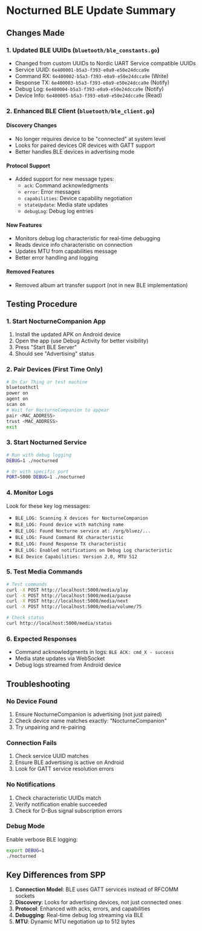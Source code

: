 # Nocturned BLE Update Summary

## Changes Made

### 1. Updated BLE UUIDs (`bluetooth/ble_constants.go`)
- Changed from custom UUIDs to Nordic UART Service compatible UUIDs
- Service UUID: `6e400001-b5a3-f393-e0a9-e50e24dcca9e`
- Command RX: `6e400002-b5a3-f393-e0a9-e50e24dcca9e` (Write)
- Response TX: `6e400003-b5a3-f393-e0a9-e50e24dcca9e` (Notify)
- Debug Log: `6e400004-b5a3-f393-e0a9-e50e24dcca9e` (Notify)
- Device Info: `6e400005-b5a3-f393-e0a9-e50e24dcca9e` (Read)

### 2. Enhanced BLE Client (`bluetooth/ble_client.go`)

#### Discovery Changes
- No longer requires device to be "connected" at system level
- Looks for paired devices OR devices with GATT support
- Better handles BLE devices in advertising mode

#### Protocol Support
- Added support for new message types:
  - `ack`: Command acknowledgments
  - `error`: Error messages
  - `capabilities`: Device capability negotiation
  - `stateUpdate`: Media state updates
  - `debugLog`: Debug log entries

#### New Features
- Monitors debug log characteristic for real-time debugging
- Reads device info characteristic on connection
- Updates MTU from capabilities message
- Better error handling and logging

#### Removed Features
- Removed album art transfer support (not in new BLE implementation)

## Testing Procedure

### 1. Start NocturneCompanion App
1. Install the updated APK on Android device
2. Open the app (use Debug Activity for better visibility)
3. Press "Start BLE Server"
4. Should see "Advertising" status

### 2. Pair Devices (First Time Only)
```bash
# On Car Thing or test machine
bluetoothctl
power on
agent on
scan on
# Wait for NocturneCompanion to appear
pair <MAC_ADDRESS>
trust <MAC_ADDRESS>
exit
```

### 3. Start Nocturned Service
```bash
# Run with debug logging
DEBUG=1 ./nocturned

# Or with specific port
PORT=5000 DEBUG=1 ./nocturned
```

### 4. Monitor Logs
Look for these key log messages:
- `BLE_LOG: Scanning X devices for NocturneCompanion`
- `BLE_LOG: Found device with matching name`
- `BLE_LOG: Found Nocturne service at: /org/bluez/...`
- `BLE_LOG: Found Command RX characteristic`
- `BLE_LOG: Found Response TX characteristic`
- `BLE_LOG: Enabled notifications on Debug Log characteristic`
- `BLE Device Capabilities: Version 2.0, MTU 512`

### 5. Test Media Commands
```bash
# Test commands
curl -X POST http://localhost:5000/media/play
curl -X POST http://localhost:5000/media/pause
curl -X POST http://localhost:5000/media/next
curl -X POST http://localhost:5000/media/volume/75

# Check status
curl http://localhost:5000/media/status
```

### 6. Expected Responses
- Command acknowledgments in logs: `BLE ACK: cmd_X - success`
- Media state updates via WebSocket
- Debug logs streamed from Android device

## Troubleshooting

### No Device Found
1. Ensure NocturneCompanion is advertising (not just paired)
2. Check device name matches exactly: "NocturneCompanion"
3. Try unpairing and re-pairing

### Connection Fails
1. Check service UUID matches
2. Ensure BLE advertising is active on Android
3. Look for GATT service resolution errors

### No Notifications
1. Check characteristic UUIDs match
2. Verify notification enable succeeded
3. Check for D-Bus signal subscription errors

### Debug Mode
Enable verbose BLE logging:
```bash
export DEBUG=1
./nocturned
```

## Key Differences from SPP

1. **Connection Model**: BLE uses GATT services instead of RFCOMM sockets
2. **Discovery**: Looks for advertising devices, not just connected ones
3. **Protocol**: Enhanced with acks, errors, and capabilities
4. **Debugging**: Real-time debug log streaming via BLE
5. **MTU**: Dynamic MTU negotiation up to 512 bytes